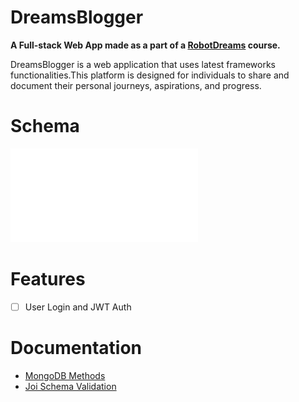 # DreamsBlogger

**A Full-stack Web App made as a part of a [RobotDreams](https://github.com/nightguarder/RobotDreams.git) course.**

DreamsBlogger is a web application that uses latest frameworks functionalities.This platform is designed for individuals to share and document their personal journeys, aspirations, and progress.

# Schema

![FullStack schema](public/Dreambloggerschema.pdf)

# Features

- [ ] User Login and JWT Auth

# Documentation

- [MongoDB Methods](https://github.com/nightguarder/DreamBlogger.git)
- [Joi Schema Validation](https://joi.dev/api/?v=17.9.1)
